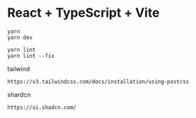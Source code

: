 # React + TypeScript + Vite


```
yarn
yarn dev

yarn lint
yarn lint --fix
```

tailwind
```
https://v3.tailwindcss.com/docs/installation/using-postcss
```

shardcn
```
https://ui.shadcn.com/
```
